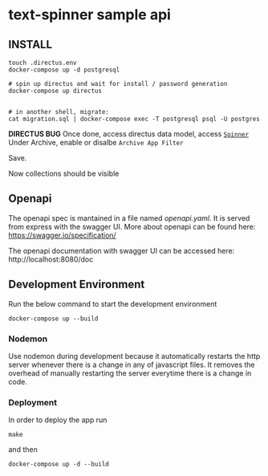 # text-spinner sample api

## INSTALL

```
touch .directus.env
docker-compose up -d postgresql

# spin up directus and wait for install / password generation
docker-compose up directus


# in another shell, migrate:
cat migration.sql | docker-compose exec -T postgresql psql -U postgres
```

**DIRECTUS BUG**
Once done, access directus data model, access [`Spinner`](http://localhost:8055/admin/settings/data-model/spinner)
Under Archive, enable or disalbe `Archive App Filter`

Save.

Now collections should be visible

## Openapi

The openapi spec is mantained in a file named _openapi.yaml_. It is served from express with the swagger UI. More about openapi can be found here: https://swagger.io/specification/

The openapi documentation with swagger UI can be accessed here: http://localhost:8080/doc

## Development Environment

Run the below command to start the development environment

```
docker-compose up --build
```

### Nodemon

Use nodemon during development because it automatically restarts the http server whenever there is a change in any of javascript files. It removes the overhead of manually restarting the server everytime there is a change in code.

### Deployment

In order to deploy the app run

```
make
```

and then

```
docker-compose up -d --build
```
